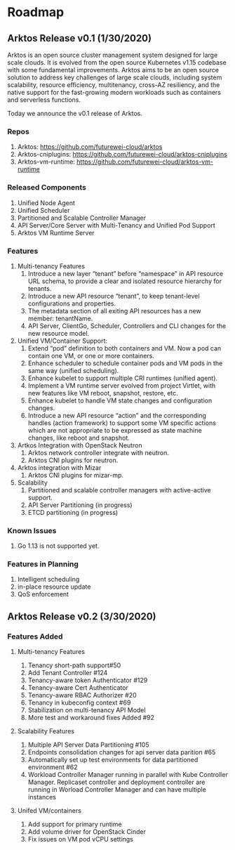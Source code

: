 # Roadmap

## Arktos Release v0.1 (1/30/2020)
Arktos is an open source cluster management system designed for large scale clouds. It is evolved from the open source Kubernetes v1.15 codebase with some fundamental improvements.
Arktos aims to be an open source solution to address key challenges of large scale clouds, including system scalability, resource efficiency, multitenancy, cross-AZ resiliency, and the native support for the fast-growing modern workloads such as containers and serverless functions.

Today we announce the v0.1 release of Arktos.

### Repos
1. Arktos: https://github.com/futurewei-cloud/arktos 
1. Arktos-cniplugins: https://github.com/futurewei-cloud/arktos-cniplugins
1. Arktos-vm-runtime: https://github.com/futurewei-cloud/arktos-vm-runtime

### Released Components
1. Unified Node Agent
1. Unified Scheduler
1. Partitioned and Scalable Controller Manager
1. API Server/Core Server with Multi-Tenancy and Unified Pod Support
1. Arktos VM Runtime Server

### Features
1. Multi-tenancy Features 
     1. Introduce a new layer “tenant” before “namespace” in API resource URL schema, to provide a clear and isolated resource hierarchy for tenants.
     1. Introduce a new API resource “tenant”, to keep tenant-level configurations and properties.
     1. The metadata section of all exiting API resources has a new member: tenantName.
     1. API Server, ClientGo, Scheduler, Controllers and CLI changes for the new resource model.
1. Unified VM/Container Support:
     1. Extend “pod” definition to both containers and VM. Now a pod can contain one VM, or one or more containers.
     1. Enhance scheduler to schedule container pods and VM pods in the same way (unified scheduling).
     1. Enhance kubelet to support multiple CRI runtimes (unified agent).
     1. Implement a VM runtime server evolved from project Virtlet, with new features like VM reboot, snapshot, restore, etc.
     1. Enhance kubelet to handle VM state changes and configuration changes.
     1. Introduce a new API resource “action” and the corresponding handles (action framework) to support some VM specific actions which are not appropriate to be expressed as state machine changes, like reboot and snapshot.
1. Artkos Integration with OpenStack Neutron
     1. Arktos network controller integrate with neutron.
     1. Arktos CNI plugins for neutron. 
1. Arktos integration with Mizar
     1. Arktos CNI plugins for mizar-mp.
1. Scalability
     1. Partitioned and scalable controller managers with active-active support.
     1. API Server Partitioning (in progress)
     1. ETCD partitioning (in progress)
### Known Issues
1. Go 1.13 is not supported yet.
### Features in Planning
1. Intelligent scheduling
1. in-place resource update 
1. QoS enforcement

## Arktos Release v0.2 (3/30/2020)

### Features Added
1. Multi-tenancy Features
     1. Tenancy short-path support#50 
     2. Add Tenant Controller #124 
     3. Tenancy-aware token Authenticator #129 
     4. Tenancy-aware Cert Authenticator 
     5. Tenancy-aware RBAC Authorizer #20  
     6. Tenancy in kubeconfig context #69 
     7. Stabilization on multi-tenancy API Model  
     8. More test and workaround fixes Added  #92  

2. Scalability Features
     1. Multiple API Server Data Partitioning #105 
     2. Endpoints consolidation changes for api server data parition #65 
     3. Automatically set up test environments for data partitioned environment #62 
     4. Workload Controller Manager running in parallel with Kube Controller Manager. Replicaset controller and deployment controller are running in Worload Controller Manager and can have multiple instances 
     
3. Unifed VM/containers
     1. Add support for primary runtime 
     2. Add volume driver for OpenStack Cinder 
     3. Fix issues on VM pod vCPU settings 


